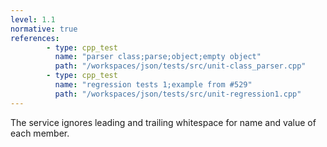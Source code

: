 ```yaml
---
level: 1.1
normative: true
references:
        - type: cpp_test
          name: "parser class;parse;object;empty object"
          path: "/workspaces/json/tests/src/unit-class_parser.cpp"
        - type: cpp_test
          name: "regression tests 1;example from #529"
          path: "/workspaces/json/tests/src/unit-regression1.cpp"
---
```


The service ignores leading and trailing whitespace for name and value of each member.
